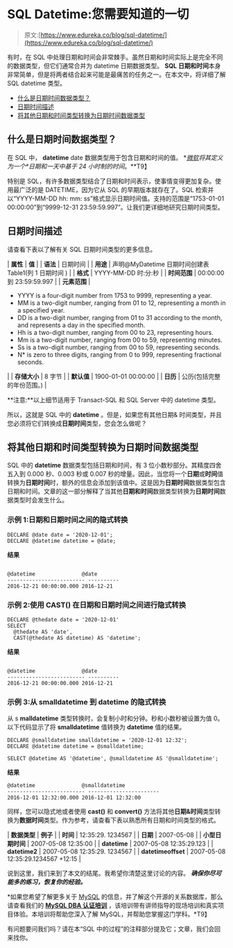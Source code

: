 # SQL Datetime:您需要知道的一切

> 原文:[https://www.edureka.co/blog/sql-datetime/](https://www.edureka.co/blog/sql-datetime/)

有时，在 SQL 中处理日期和时间会非常棘手。虽然日期和时间实际上是完全不同的数据类型，但它们通常合并为 datetime 日期数据类型。 **SQL 日期和时间**本身非常简单，但是将两者结合起来可能是最痛苦的任务之一。在本文中，将详细了解 SQL datetime 类型。

*   [什么是日期时间数据类型？](#datetime)
*   [日期时间描述](#description)
*   [将其他日期和时间类型转换为日期时间数据类型](#converting)

## **什么是日期时间数据类型？**

在 SQL 中， **datetime** date 数据类型用于包含日期和时间的值。 **[微软](https://technet.microsoft.com/en-us/library/ms187819(v=sql.105).aspx)将其定义为一个*日期和一天中基于 24 小时制的时间*。**T9】

特别是 SQL，有许多数据类型结合了日期和时间表示，使事情变得更加复杂。使用最广泛的是 DATETIME，因为它从 SQL 的早期版本就存在了。SQL 检索并以“YYYY-MM-DD hh: mm: ss”格式显示日期时间值。支持的范围是“1753-01-01 00:00:00”到“9999-12-31 23:59:59.997”。让我们更详细地研究日期时间类型。

## **日期时间描述**

请查看下表以了解有关 SQL 日期时间类型的更多信息。

| **属性** | **值** |
| **语法** | 日期时间 |
| **用途** | 声明@MyDatetime 日期时间创建表 Table1(列 1 日期时间 ) |
| **格式** | YYYY-MM-DD 时:分:秒 |
| **时间范围** | 00:00:00 到 23:59:59.997 |
| **元素范围** | 

*   YYYY is a four-digit number from 1753 to 9999, representing a year.
*   MM is a two-digit number, ranging from 01 to 12, representing a month in a specified year.
*   DD is a two-digit number, ranging from 01 to 31 according to the month, and represents a day in the specified month.
*   Hh is a two-digit number, ranging from 00 to 23, representing hours.
*   Mm is a two-digit number, ranging from 00 to 59, representing minutes.
*   Ss is a two-digit number, ranging from 00 to 59, representing seconds.
*   N* is zero to three digits, ranging from 0 to 999, representing fractional seconds.

 |
| **存储大小** | 8 字节 |
| **默认值** | 1900-01-01 00:00:00 |
| **日历** | 公历(包括完整的年份范围。) |

**注意:**以上细节适用于 Transact-SQL 和 SQL Server 中的 datetime 类型。

所以，这就是 SQL 中的 **datetime** 。但是，如果您有其他日期& 时间类型，并且您必须将它们转换成**日期时间**类型，您会怎么做呢？

## **将其他日期和时间类型转换为日期时间数据类型**

SQL 中的 **datetime** 数据类型包括日期和时间，有 3 位小数秒部分。其精度四舍五入到 0.000 秒、0.003 秒或 0.007 秒的增量。因此，当您将一个**日期**或**时间**值转换为**日期时间**时，额外的信息会添加到该值中。这是因为**日期时间**数据类型包含日期和时间。文章的这一部分解释了当其他**日期和时间**数据类型转换为**日期时间**数据类型时会发生什么。

### **示例 1:日期和日期时间之间的隐式转换**

```
DECLARE @date date = '2020-12-01';  
DECLARE @datetime datetime = @date;
```

**结果**

```

@datetime               @date  
------------------------- ----------  
2016-12-21 00:00:00.000 2016-12-21  

```

### **示例 2:使用 CAST()** 在日期和日期时间之间进行隐式转换

```
DECLARE @thedate date = '2020-12-01'
SELECT 
  @thedate AS 'date',
  CAST(@thedate AS datetime) AS 'datetime';
```

**结果**

```

@datetime               @date  
------------------------- ----------  
2016-12-21 00:00:00.000 2016-12-21  

```

### **示例 3:从 smalldatetime 到 datetime 的隐式转换**

从 s **malldatetime** 类型转换时，会复制小时和分钟。秒和小数秒被设置为值 0。以下代码显示了将 **smalldatetime** 值转换为 **datetime** 值的结果。

```
DECLARE @smalldatetime smalldatetime = '2020-12-01 12:32';  
DECLARE @datetime datetime = @smalldatetime;  

SELECT @datetime AS '@datetime', @smalldatetime AS '@smalldatetime'; 
```

**结果**

```
@datetime               @smalldatetime  
------------------------- -----------------------  
2016-12-01 12:32:00.000 2016-12-01 12:32:00 
```

同样，您可以隐式地或者使用 **cast()** 和 **convert()** 方法将其他**日期&时间**类型转换为**数据时间**类型。作为参考，请查看下表以熟悉所有日期和时间类型的格式。

| **数据类型** | **例子** |
| **时间** | 12:35:29\. 1234567 |
| **日期** | 2007-05-08 |
| **小型日期时间** | 2007-05-08 12:35:00 |
| **datetime** | 2007-05-08 12:35:29.123 |
| **datetime2** | 2007-05-08 12:35:29\. 1234567 |
| **datetimeoffset** | 2007-05-08 12:35:29.1234567 +12:15 |

说到这里，我们来到了本文的结尾。我希望你清楚这里讨论的内容。 ***确保你尽可能多的练习，恢复你的经验。***

*如果您希望了解更多关于 [MySQL](https://www.edureka.co/blog/what-is-mysql/) 的信息，并了解这个开源的关系数据库，那么请查看我们的 **[MySQL DBA 认证培训](https://www.edureka.co/mysql-dba)** ，该培训带有讲师指导的现场培训和真实项目体验。本培训将帮助您深入了解 MySQL，并帮助您掌握这门学科。*T9】

有问题要问我们吗？请在本“SQL 中的过程”的注释部分提及它；文章，我们会回来找你。